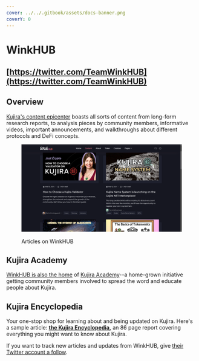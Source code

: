 ```yaml
---
cover: ../../.gitbook/assets/docs-banner.png
coverY: 0
---
```


# WinkHUB

## [https://twitter.com/TeamWinkHUB](https://twitter.com/TeamWinkHUB)

## Overview

[Kujira's content epicenter](https://winkhub.app/) boasts all sorts of content from long-form research reports, to analysis pieces by community members, informative videos, important announcements, and walkthroughs about different protocols and DeFi concepts.

<figure><img src="../../.gitbook/assets/image (1).png" alt=""><figcaption><p>Articles on WinkHUB</p></figcaption></figure>

## Kujira Academy

[WinkHUB is also the home](https://winkhub.app/creators/kujira-academy) of [Kujira Academy](https://twitter.com/KujiraAcademy)--a home-grown initiative getting community members involved to spread the word and educate people about Kujira.&#x20;

## Kujira Encyclopedia

Your one-stop shop for learning about and being updated on Kujira. Here's a sample article: [**the Kujira Encyclopedia**](https://winkhub.app/posts/the-kujira-encyclopedia-issue-1)**,** an 86 page report covering everything you might want to know about Kujira.

If you want to track new articles and updates from WinkHUB, give [their Twitter account a follow](https://twitter.com/TeamWinkHUB).
